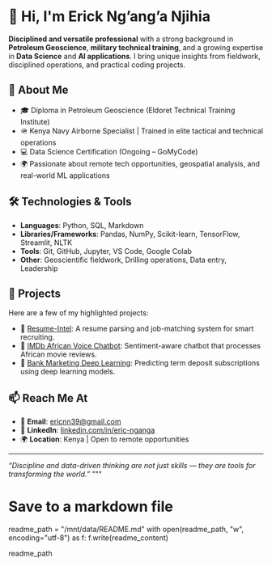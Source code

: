 # 👋 Hi, I'm Erick Ng’ang’a Njihia

**Disciplined and versatile professional** with a strong background in **Petroleum Geoscience**, **military technical training**, and a growing expertise in **Data Science** and **AI applications**. I bring unique insights from fieldwork, disciplined operations, and practical coding projects.

## 🧠 About Me

- 🎓 Diploma in Petroleum Geoscience (Eldoret Technical Training Institute)
- 🪖 Kenya Navy Airborne Specialist | Trained in elite tactical and technical operations
- 💻 Data Science Certification (Ongoing – GoMyCode)
- 🌍 Passionate about remote tech opportunities, geospatial analysis, and real-world ML applications

## 🛠️ Technologies & Tools
- **Languages**: Python, SQL, Markdown
- **Libraries/Frameworks**: Pandas, NumPy, Scikit-learn, TensorFlow, Streamlit, NLTK
- **Tools**: Git, GitHub, Jupyter, VS Code, Google Colab
- **Other**: Geoscientific fieldwork, Drilling operations, Data entry, Leadership

## 🚀 Projects

Here are a few of my highlighted projects:

- 🔗 [Resume-Intel](https://github.com/Ennji827/resume-intel): A resume parsing and job-matching system for smart recruiting.
- 🔗 [IMDb African Voice Chatbot](https://github.com/Ennji827/IMDb-african-voice-chatbot): Sentiment-aware chatbot that processes African movie reviews.
- 🔗 [Bank Marketing Deep Learning](https://github.com/Ennji827/bank-marketing-deep-learning): Predicting term deposit subscriptions using deep learning models.

## 📫 Reach Me At

- 📧 **Email**: ericnn39@gmail.com
- 🔗 **LinkedIn**: [linkedin.com/in/eric-nganga](https://www.linkedin.com/in/eric-nganga)
- 🌍 **Location**: Kenya | Open to remote opportunities

---

*“Discipline and data-driven thinking are not just skills — they are tools for transforming the world.”*
"""

# Save to a markdown file
readme_path = "/mnt/data/README.md"
with open(readme_path, "w", encoding="utf-8") as f:
    f.write(readme_content)

readme_path
 

<!---
Ennji827/Ennji827 is a ✨ special ✨ repository because its `README.md` (this file) appears on your GitHub profile.
You can click the Preview link to take a look at your changes.
--->
